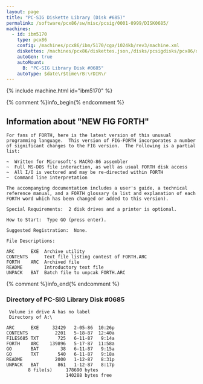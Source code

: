 ```yaml
---
layout: page
title: "PC-SIG Diskette Library (Disk #685)"
permalink: /software/pcx86/sw/misc/pcsig/0001-0999/DISK0685/
machines:
  - id: ibm5170
    type: pcx86
    config: /machines/pcx86/ibm/5170/cga/1024kb/rev3/machine.xml
    diskettes: /machines/pcx86/diskettes.json,/disks/pcsigdisks/pcx86/diskettes.json
    autoGen: true
    autoMount:
      B: "PC-SIG Library Disk #0685"
    autoType: $date\r$time\rB:\rDIR\r
---
```


{% include machine.html id="ibm5170" %}

{% comment %}info_begin{% endcomment %}

## Information about "NEW FIG FORTH"

    For fans of FORTH, here is the latest version of this unusual
    programming language.  This version of FIG-FORTH incorporates a number
    of significant changes to the FIG version.  The Following is a partial
    list:
    
    ~  Written for Microsoft's MACRO-86 assembler
    ~  Full MS-DOS file interaction, as well as usual FORTH disk access
    ~  All I/O is vectored and may be re-directed within FORTH
    ~  Command line interpretation
    
    The accompanying documentation includes a user's guide, a technical
    reference manual, and a FORTH glossary (a list and explanation of each
    FORTH word which has been changed or added to this version).
    
    Special Requirements:  2 disk drives and a printer is optional.
    
    How to Start:  Type GO (press enter).
    
    Suggested Registration:  None.
    
    File Descriptions:
    
    ARC      EXE  Archive utility
    CONTENTS      Text file listing contest of FORTH.ARC
    FORTH    ARC  Archived file
    README        Introductory text file
    UNPACK   BAT  Batch file to unpcak FORTH.ARC
{% comment %}info_end{% endcomment %}


### Directory of PC-SIG Library Disk #0685

     Volume in drive A has no label
     Directory of A:\

    ARC      EXE     32429   2-05-86  10:26p
    CONTENTS          2201   5-18-87  12:40a
    FILES685 TXT       725   6-11-87   9:14a
    FORTH    ARC    139896   5-17-87  11:58a
    GO       BAT        38   6-11-87   9:15a
    GO       TXT       540   6-11-87   9:18a
    README            2000   1-12-87   8:31p
    UNPACK   BAT       861   1-12-87   8:17p
            8 file(s)     178690 bytes
                          140288 bytes free

